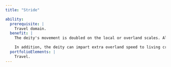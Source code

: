 ```yaml
---
title: "Stride"

ability:
  prerequisite: |
    Travel domain.
  benefit: |
    The deity's movement is doubled on the local or overland scales. Also, having this ability means that the deity's height does not limit the distance it can jump.

    In addition, the deity can impart extra overland speed to living creatures. The deity can affect up to one creature per divine rank at once, but no more than that number each day. All must be within the deity's line of sight when first affected. Creatures who receive this boon double their speeds on the local or overland scales.
  portfolioElements: |
    Travel.
---
```

